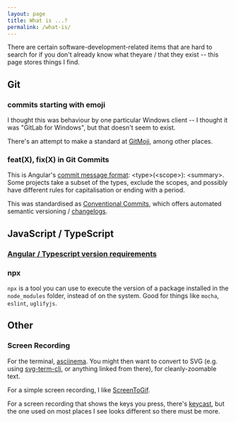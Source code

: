 ```yaml
---
layout: page
title: What is ...?
permalink: /what-is/
---
```


There are certain software-development-related items that are hard to search for if you don't already know what theyare / that they exist -- this page stores things I find.

## Git

### commits starting with emoji

I thought this was behaviour by one particular Windows client -- I thought it was "GitLab for Windows", but that doesn't seem to exist.

There's an attempt to make a standard at [GitMoji](https://gitmoji.carloscuesta.me/), among other places.

### feat(X), fix(X) in Git Commits

This is Angular's [commit message format](https://github.com/angular/angular/blob/72d6032fa4b5679e7c07998a6e745fc10abb9f73/CONTRIBUTING.md#-commit-message-format): \<type>(\<scope>): \<summary>. Some projects take a subset of the types, exclude the scopes, and possibly have different rules for capitalisation or ending with a period.

This was standardised as [Conventional Commits](https://www.conventionalcommits.org/en/v1.0.0/), which offers automated semantic versioning / [changelogs](https://github.com/conventional-changelog/conventional-changelog).

## JavaScript / TypeScript

### [Angular / Typescript version requirements](https://gist.github.com/LayZeeDK/c822cc812f75bb07b7c55d07ba2719b3)

### npx

`npx` is a tool you can use to execute the version of a package installed in the `node_modules` folder, instead of on the system. Good for things like `mocha`, `eslint`, `uglifyjs`.

## Other

### Screen Recording

For the terminal, [asciinema](https://asciinema.org/). You might then want to convert to SVG (e.g. using [svg-term-cli](https://github.com/marionebl/svg-term-cli), or anything linked from there), for cleanly-zoomable text.

For a simple screen recording, I like [ScreenToGif](https://www.screentogif.com/).

For a screen recording that shows the keys you press, there's [keycast](https://github.com/cho45/KeyCast), but the one used on most places I see looks different so there must be more.
